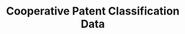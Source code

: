 ---
bigquery: https://console.cloud.google.com/bigquery?p=patents-public-data&d=cpc&page=dataset
citation: '“Cooperative Patent Classification” by the EPO and USPTO, for public use. '
contributors: EPO, USPTO
cost: None
description: Cooperative Patent Classification Data contains the scheme and definitions
  of the Cooperative Patent Classification system for classifying patent documents.
  The CPC is the result of a partnership between the EPO and the USPTO in their joint
  effort to develop a common, internationally compatible classification system for
  technical documents, in particular patent publications, which will be used by both
  offices in the patent granting process
documentation: https://www.cooperativepatentclassification.org/cpcSchemeAndDefinitions
last_edit: 04/12/2022, 14:42:32
location: https://www.cooperativepatentclassification.org/index
maintained_by: USPTO, EPO
schema_fields:
- title_part
- titleFull
- children
- notAllocatable
- date_revised
- breakdownCode
- synonyms
- title_full
- sizeCache
- not_allocatable
- symbol
- additional_only
- status
- level
- child_groups
- definition
- glossary
- informative_references
- limiting_references
- ipc_concordant
- informativeReferences
- ipcConcordant
- residualReferences
- applicationReferences
- dateRevised
- application_references
- residual_references
- breakdown_code
- parents
- limitingReferences
- titlePart
- childGroups
shortname: cooperative_patent_classification
tags:
- patents
- science
title: Cooperative Patent Classification Data
uuid: 984374a7-16e9-4b35-9445-458daceb01bf
---